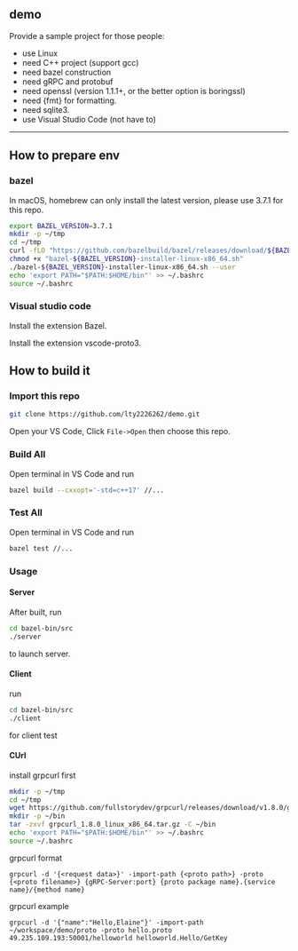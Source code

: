 ## demo

Provide a sample project for those people: 
- use Linux
- need C++ project (support gcc)
- need bazel construction
- need gRPC and protobuf
- need openssl (version 1.1.1+, or the better option is boringssl)
- need {fmt} for formatting.
- need sqlite3.
- use Visual Studio Code (not have to)

---

## How to prepare env

### bazel

In macOS, homebrew can only install the latest version, please use 3.7.1 for this repo.

```bash
export BAZEL_VERSION=3.7.1
mkdir -p ~/tmp
cd ~/tmp
curl -fLO "https://github.com/bazelbuild/bazel/releases/download/${BAZEL_VERSION}/bazel-${BAZEL_VERSION}-installer-linux-x86_64.sh"
chmod +x "bazel-${BAZEL_VERSION}-installer-linux-x86_64.sh"
./bazel-${BAZEL_VERSION}-installer-linux-x86_64.sh --user
echo 'export PATH="$PATH:$HOME/bin"' >> ~/.bashrc
source ~/.bashrc
```

### Visual studio code

Install the extension Bazel.

Install the extension vscode-proto3.

## How to build it

### Import this repo

```bash
git clone https://github.com/lty2226262/demo.git
```

Open your VS Code, Click `File->Open` then choose this repo.
### Build All

Open terminal in VS Code and run

```bash
bazel build --cxxopt='-std=c++17' //...
```

### Test All

Open terminal in VS Code and run

```bash
bazel test //...
```

### Usage

#### Server

After built, run

```bash
cd bazel-bin/src
./server
```

to launch server.

#### Client

run 

```bash
cd bazel-bin/src
./client
```

for client test

#### CUrl

install grpcurl first

```bash
mkdir -p ~/tmp
cd ~/tmp
wget https://github.com/fullstorydev/grpcurl/releases/download/v1.8.0/grpcurl_1.8.0_linux_x86_64.tar.gz
mkdir -p ~/bin
tar -zxvf grpcurl_1.8.0_linux_x86_64.tar.gz -C ~/bin
echo 'export PATH="$PATH:$HOME/bin"' >> ~/.bashrc
source ~/.bashrc
```

grpcurl format

```
grpcurl -d '{<request data>}' -import-path {<proto path>} -proto {<proto filename>} {gRPC-Server:port} {proto package name}.{service name}/{method name}
```

grpcurl example

```
grpcurl -d '{"name":"Hello,Elaine"}' -import-path ~/workspace/demo/proto -proto hello.proto 49.235.109.193:50001/helloworld helloworld.Hello/GetKey
```
